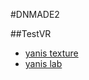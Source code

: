 #DNMADE2

##TestVR

* [yanis texture](https://hella-yanis.github.io/WEBVR/demoVR.html)
* [yanis lab](https://hella-yanis.github.io/TestVR/lab.html)






